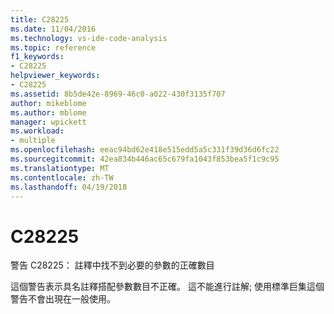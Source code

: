 ```yaml
---
title: C28225
ms.date: 11/04/2016
ms.technology: vs-ide-code-analysis
ms.topic: reference
f1_keywords:
- C28225
helpviewer_keywords:
- C28225
ms.assetid: 8b5de42e-8969-46c0-a022-430f3135f707
author: mikeblome
ms.author: mblome
manager: wpickett
ms.workload:
- multiple
ms.openlocfilehash: eeac94bd62e418e515edd5a5c331f39d36d6fc22
ms.sourcegitcommit: 42ea834b446ac65c679fa1043f853bea5f1c9c95
ms.translationtype: MT
ms.contentlocale: zh-TW
ms.lasthandoff: 04/19/2018
---
```

# <a name="c28225"></a>C28225
警告 C28225： 註釋中找不到必要的參數的正確數目

 這個警告表示具名註釋搭配參數數目不正確。 這不能進行註解; 使用標準巨集這個警告不會出現在一般使用。